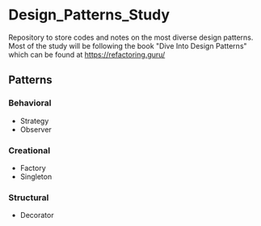 # Design_Patterns_Study
Repository to store codes and notes on the most diverse design patterns.  
Most of the study will be following the book "Dive Into Design Patterns" which can be found at https://refactoring.guru/

## Patterns

### Behavioral

  - Strategy
  - Observer

### Creational

  - Factory
  - Singleton

### Structural

  - Decorator
